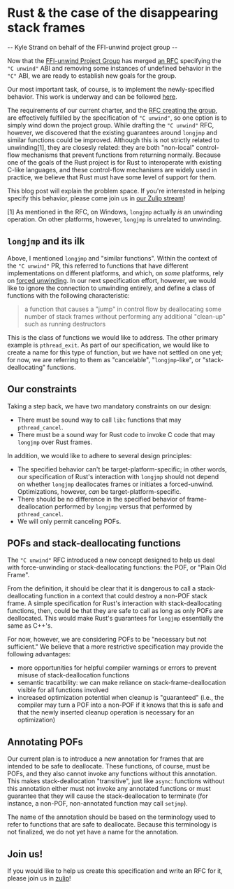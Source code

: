<!-- title TBD -->
# Rust & the case of the disappearing stack frames

-- Kyle Strand on behalf of the FFI-unwind project group --

Now that the [FFI-unwind Project Group][proj-group-gh] has merged [an
RFC][c-unwind-rfc] specifying the `"C unwind"` ABI and removing some instances
of undefined behavior in the `"C"` ABI, we are ready to establish new goals for
the group.

Our most important task, of course, is to implement the newly-specified
behavior. This work is underway and can be followed [here][c-unwind-pr].
<!-- TODO: Katie: would you like a personal call-out here? -->

The requirements of our current charter, and the [RFC creating the
group][proj-group-rfc], are effectively fulfilled by the specification of `"C
unwind"`, so one option is to simply wind down the project group. While
drafting the `"C unwind"` RFC, however, we discovered that the existing
guarantees around `longjmp` and similar functions could be improved. Although
this is not strictly related to unwinding[1], they are closesly related: they are
both "non-local" control-flow mechanisms that prevent functions from
returning normally. Because one of the goals of the Rust project is for Rust to
interoperate with existing C-like languages, and these control-flow mechanisms
are widely used in practice, we believe that Rust must have some level of
support for them.

This blog post will explain the problem space. If you're interested in helping
specify this behavior, please come join us in [our Zulip
stream][proj-group-zulip]!

<!-- XXX make this a real footnote somehow? Also, clean up this explanation... -->
[1] As mentioned in the RFC, on Windows, `longjmp` actually *is* an unwinding
operation. On other platforms, however, `longjmp` is unrelated to unwinding.

## `longjmp` and its ilk

Above, I mentioned `longjmp` and "similar functions". Within the context of the
`"C unwind"` PR, this referred to functions that have different implementations
on different platforms, and which, on *some* platforms, rely on [forced
unwinding][forced-unwinding]. In our next specification effort, however, we
would like to ignore the connection to unwinding entirely, and define a class
of functions with the following characteristic:

> a function that causes a "jump" in control flow by deallocating some number of
> stack frames without performing any additional "clean-up" such as running
> destructors

This is the class of functions we would like to address. The other primary
example is `pthread_exit`. As part of our specification, we would like to
create a name for this type of function, but we have not settled on one yet;
for now, we are referring to them as "cancelable", "`longjmp`-like", or
"stack-deallocating" functions.

## Our constraints

Taking a step back, we have two mandatory constraints on our design:

* There must be sound way to call `libc` functions that may `pthread_cancel`.
* There must be a sound way for Rust code to invoke C code that may `longjmp`
  over Rust frames.

In addition, we would like to adhere to several design principles:

* The specified behavior can't be target-platform-specific; in other words, our
  specification of Rust's interaction with `longjmp` should not depend on
  whether `longjmp` deallocates frames or initiates a forced-unwind.
  Optimizations, however, *can* be target-platform-specific.
* There should be no difference in the specified behavior of frame-deallocation
  performed by `longjmp` versus that performed by `pthread_cancel`.
* We will only permit canceling POFs.

## POFs and stack-deallocating functions

The `"C unwind"` RFC introduced a new concept designed to help us deal with
force-unwinding or stack-deallocating functions: the POF, or "Plain Old Frame".
<!-- TODO: link to section, short explanation here -->

From the definition, it should be clear that it is dangerous to call a
stack-deallocating function in a context that could destroy a non-POF stack
frame. A simple specification for Rust's interaction with stack-deallocating
functions, then, could be that they are safe to call as long as only POFs are
deallocated. This would make Rust's guarantees for `longjmp` essentially the
same as C++'s.

For now, however, we are considering POFs to be "necessary but not sufficient."
We believe that a more restrictive specification may provide the following
advantages:

* more opportunities for helpful compiler warnings or errors to prevent misuse
  of stack-deallocation functions
* semantic tracatbility: we can make reliance on stack-frame-deallocation
  visible for all functions involved
* increased optimization potential when cleanup is "guaranteed" (i.e., the
  compiler may turn a POF into a non-POF if it knows that this is safe and that
  the newly inserted cleanup operation is necessary for an optimization)

## Annotating POFs

Our current plan is to introduce a new annotation for frames that are intended
to be safe to deallocate. These functions, of course, must be POFs, and they
also cannot invoke any functions without this annotation. This makes
stack-deallocation "transitive", just like `async`: functions without this
annotation either must not invoke any annotated functions or must guarantee
that they will cause the stack-deallocation to terminate (for instance, a
non-POF, non-annotated function may call `setjmp`).
<!-- TODO improve explanation -->

The name of the annotation should be based on the terminology used to refer to
functions that are safe to deallocate. Because this terminology is not
finalized, we do not yet have a name for the annotation.

## Join us!

If you would like to help us create this specification and write an RFC for it,
please join us in [zulip][proj-group-zulip]!

[proj-group-gh]: https://github.com/rust-lang/project-ffi-unwind
[proj-group-rfc]: https://github.com/rust-lang/rfcs/blob/master/text/2797-project-ffi-unwind.md
[proj-group-zulip]: https://rust-lang.zulipchat.com/#narrow/stream/210922-project-ffi-unwind/topic/welcome.2C.20redux/near/216807277
[c-unwind-rfc]: https://github.com/rust-lang/rfcs/blob/master/text/2945-c-unwind-abi.md
[c-unwind-pr]: https://github.com/rust-lang/rust/pull/76570
[forced-unwinding]: XXX

<!--
* POFs - necessary but not sufficient
  * semantic tracatbility - `longjmp` reliance is visible for all functions
    involved
  * optimization potential when cleanup is "guaranteed"
  * possibilities for compiler warnings & errors
* annotation - need to bikeshed name

-->
